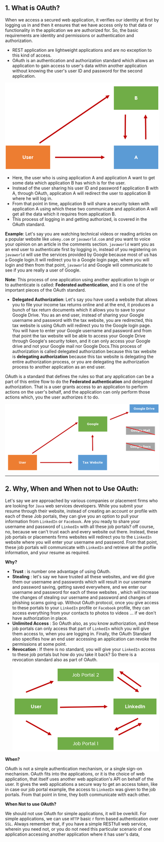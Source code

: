 ## 1. What is OAuth?

When we access a secured web application, it verifies our identity at first by logging us in and then it ensures
that we have access only to that data or functionality in the application we are authorized for.
So, the basic requirements are identity and permissions or authentication and authorization.
* REST application are lightweight applications and are no exception to this kind of access. 
* OAuth is an authentication and authorization standard which allows an application to gain access to user's
data within another application without knowing the user's user ID and password for the second application.

![plot](./images/1.png)

 * Here, the user who is using application A and application A want to get some data which application B has 
 which is for the user.
 * Instead of the user sharing his user ID and password f application B with A, through OAuth, application A
 will redirect the user to application B where he will log in.
 * From that point in time, application B will share a security token with application A using which these two
 communicate and application A will get all the data which it requires from application B.
 * This process of logging in and getting authorized, is covered in the OAuth standard.
 
 **Example**:
 Let's say you are watching technical videos or reading articles on a popular website like `udemy.com` or 
 `javaworld.com` and you want to voice your opinion on an article in the comments section. `javaworld` want
 you as an end user to authenticate first by logging in, instead of you registering on `javaworld` will use 
 the services provided by Google because most of us has a Google login.It will redirect you to a Google login
 page, where you will login and then from that point, `javaworld` and Google will communicate to see if you are
 really a user of Google. 
 
 **Note**: This process of one application using another application to login or to authenticate is called:
 **Federated authentication**, and it is one of the important pieces of the OAuth standard.
 
 * **Delegated Authorization**: Let's say you have used a website that allows you to file your income tax returns
 online and at the end, it produces a bunch of tax return documents which it allows you to save to your Google
 Drive. You as an end user, instead of sharing your Google username and password with the tax website, you are
 redirected, this tax website is using OAuth will redirect you to the  Google login page. You will have to
 enter your Google username and password and from that point the tax website will be able to access your 
 Google Drive through Google's security token, and it can only access your Google drive and not your Google
 mail nor Google Docs.This process of authorization is called delegated authorization because this tax website
 is **delegating authorization** because this tax website is delegating the entire authorization process, or 
 you are delegating the authorization process to another application as an end user.
 
 OAuth is a standard that defines the rules so that any application can be a part of this entire flow to do 
 the **Federated authentication** and delegated authorization. That is a user grants access to an application
 to perform actions on the user's behalf, and the application can only perform those actions which, you the user
 authorizes it to do. 
 
 ![plot](./images/2.png)
***

## 2. Why, When and When not to **Use** OAuth:

Let's say we are approached by various companies or placement firms who are looking for `Java` web services
developers. While you submit your resume through their website, instead of creating an account or profile with each
of these Job portals, they can give you an option to pull your information from `LinkedIn` or `Facebook`.
Are you ready to share your username and password of `LinkedIn` with all these job portals? off course, no, 
because we can't trust each and every website out there. Instead, these job portals or placements firms websites
will redirect you to the `LinkedIn` website where you will enter your username and password. From that point,
these job portals will communicate with `LinkedIn` and retrieve all the profile information, and your resume as
required.

**Why?**
* **Trust** : is number one advantage of using OAuth.
* **Stealing** : let's say we have trusted all these websites, and we did give them our username and passwords 
which will result in our username and password saving, getting saved everywhere, and we enter our username
and password for each of these websites , which will increase the changes of stealing our username and password
and changes of phishing scams going up. Without OAuth protocol, once you give access to these portals to your
`LinkedIn` profile or `Facebook` profile, they can access everything from your contacts to photos to videos ...
if we don't have authorization in place. 
* **Unlimited Access** : So OAuth also, as you know authorization, and these job portals can only
access that part of `LinkedIn` which you will give them access to, when you are logging in.
Finally, the OAuth Standard also specifies how an end user accessing an application can revoke the permissions
at some point. 
* **Revocation** : If there is no standard, you will give your `LinkedIn` access to these job portals but how do you
take it back? So there is a revocation standard also as part of OAuth.
 ![plot](./images/3.png)
 
**When?**

OAuth is not a simple authentication mechanism, or a single sign-on mechanism. OAuth fits into the applications,
or it is the choice of web application, that itself uses another web application's API on behalf of the user.
It gives the web applications a secure way to get an access token, like in case our job portal example, 
the access to `LinkedIn` was given to the job portals. From that point in time, they both communicate with each
other.

**When Not to use OAuth?**

We should not use OAuth for simple applications, it will be overkill. For simple applications, we can use 
`HTTP` basic r form based authentication over `SSL`. Always remember that, if you have a simple RESTfull web
service, wherein you need not, or you do not need this particular scenario of one application accessing another
application where it has user's data, 






